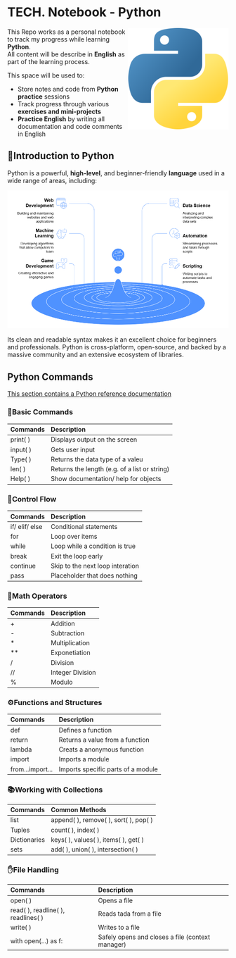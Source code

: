 # TECH. Notebook - Python</br>
<img align="right"  src="Media/python_5968350.png" alt="bot" width="230">

This Repo works as a personal notebook to track my progress while learning **Python**.</br>
All content will be describe in **English** as part of the learning process.

This space will be used to:

- Store notes and code from **Python practice** sessions
- Track progress through various **exercises and mini-projects**
- **Practice English** by writing all documentation and code comments in English

## 🐍Introduction to Python

Python is a powerful, **high-level**, and beginner-friendly **language** used in a wide range of areas, including:

![](Media/pythonAplications.png)

Its clean and readable syntax makes it an excellent choice for beginners and professionals. Python is cross-platform, open-source, and backed by a massive community and an extensive ecosystem of libraries.

## Python Commands
[This section contains a Python reference documentation](https://www.w3schools.com/python/python_reference.asp)

### 📌Basic Commands
|Commands|Description|
|:--------|:-------|
|print( )|Displays output on the screen|
|input( )|Gets user input|
|Type( )|Returns the data type of a valeu|
|len( )|Returns the length (e.g. of a list or string)|
|Help( )|Show documentation/ help for objects|

### 🔁Control Flow
|Commands|Description|
|:--------|:-------|
|if/ elif/ else|Conditional statements|
|for|Loop over items|
|while|Loop while a condition is true|
|break|Exit the loop early|
|continue|Skip to the next loop interation|
|pass|Placeholder that does nothing|

### 🔢Math Operators
|Commands|Description|
|:--------|:-------|
|+|Addition|
|-|Subtraction|
|*|Multiplication|
|**|Exponetiation|
|/|Division|
|//|Integer Division|
|%|Modulo|

### ⚙️Functions and Structures
|Commands|Description|
|:--------|:-------|
|def|Defines a function|
|return|Returns a value from a function|
|lambda|Creats a anonymous function|
|import|Imports a module|
|from...import...|Imports specific parts of a module|

### 📚Working with Collections
|Commands|Common Methods|
|:--------|:-------|
|list|append( ), remove( ), sort( ), pop( )|
|Tuples|count( ), index( )|
|Dictionaries|keys( ), values( ), items( ), get( )|
|sets|add( ), union( ), intersection( )|

### ✋File Handling
|Commands|Description|
|:--------|:-------|
|open( )|Opens a file|
|read( ), readline( ), readlines( )|Reads tada from a file|
|write( )|Writes to a file|
|with open(...) as f:|Safely opens and closes a file (context manager)|

